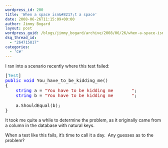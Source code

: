 ```yaml
---
wordpress_id: 200
title: 'When a space isn&#8217;t a space'
date: 2008-06-26T11:15:09+00:00
author: Jimmy Bogard
layout: post
wordpress_guid: /blogs/jimmy_bogard/archive/2008/06/26/when-a-space-isn-t-a-space.aspx
dsq_thread_id:
  - "264715817"
categories:
  - 'C#'
---
```

I ran into a scenario recently where this test failed:

<pre>[<span style="color: #2b91af">Test</span>]
<span style="color: blue">public void </span>You_have_to_be_kidding_me()
{
    <span style="color: blue">string </span>a = <span style="color: #a31515">"You have to be kidding me       "</span>;
    <span style="color: blue">string </span>b = <span style="color: #a31515">"You have to be kidding me&nbsp;&nbsp;&nbsp;&nbsp;&nbsp;&nbsp; "</span>;

    a.ShouldEqual(b);
}
</pre>

[](http://11011.net/software/vspaste)

It took me quite a while to determine the problem, as it originally came from a column in the database with natural keys.

When a test like this fails, it&#8217;s time to call it a day.&nbsp; Any guesses as to the problem?